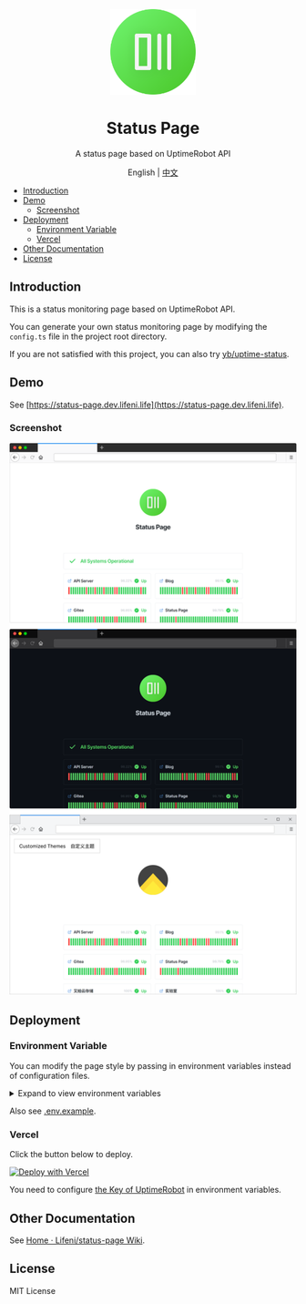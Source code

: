 <p align="center">
  <img width="150px" alt="Logo" src="public/logo.svg" />
</p>

<h1 align="center">Status Page</h1>
<p align="center">A status page based on UptimeRobot API</p>
<p align="center">English | <a href="README.zh-CN.md">中文</a></p>

- [Introduction](#introduction)
- [Demo](#demo)
  - [Screenshot](#screenshot)
- [Deployment](#deployment)
  - [Environment Variable](#environment-variable)
  - [Vercel](#vercel)
- [Other Documentation](#other-documentation)
- [License](#license)

## Introduction

This is a status monitoring page based on UptimeRobot API.

You can generate your own status monitoring page by modifying the `config.ts` file in the project root directory.

If you are not satisfied with this project, you can also try [yb/uptime-status](https://github.com/yb/uptime-status).

## Demo

See [https://status-page.dev.lifeni.life](https://status-page.dev.lifeni.life).

### Screenshot

![Preview](./assets/preview.png)

## Deployment

### Environment Variable

You can modify the page style by passing in environment variables instead of configuration files.

<details>
  <summary>Expand to view environment variables</summary>

| Name                 | Description                                                                  | Default                                   | Type                |
| -------------------- | ---------------------------------------------------------------------------- | ----------------------------------------- | ------------------- |
| `KEY`                | [Your UptimeRobot API Key](https://uptimerobot.com/dashboard.php#mySettings) | -                                         | UptimeRobot API Key |
| `FAVICON`            | Page favicon                                                                 | `/favicon.ico`                            | URL                 |
| `PAGE_TITLE`         | Page title, in `<head>`                                                      | `Status Page`                             | Text                |
| `PAGE_DESC`          | Page description, in `<head>`                                                | `A status page based on UptimeRobot API.` | Text                |
| `THEME`              | Page theme style                                                             | `light`                                   | `dark` or `light`   |
| `SHOW_HEADER_TEXT`   | Whether to display the text in the middle of the page                        | `true`                                    | Boolean             |
| `HEADER_TEXT`        | Text in the middle of the page                                               | `Status Page`                             | Text                |
| `SHOW_HEADER_LOGO`   | Whether to display the Logo in the middle of the page                        | `true`                                    | Boolean             |
| `HEADER_LOGO`        | Logo in the middle of the page                                               | `/logo.svg`                               | URL                 |
| `SHOW_HEADER`        | Whether to display header                                                    | `true`                                    | Boolean             |
| `SHOW_GLOBAL_STATUS` | Whether to display global status bar                                         | `true`                                    | Boolean             |
| `SHOW_FOOTER`        | Whether to display footer                                                    | `true`                                    | Boolean             |

</details>

Also see [.env.example](/.env.example).

### Vercel

Click the button below to deploy.

[![Deploy with Vercel](https://vercel.com/button)](https://vercel.com/new/git/external?repository-url=https%3A%2F%2Fgithub.com%2FLifeni%2Fstatus-page&env=KEY&envDescription=UptimeRobot%20API%20Key&envLink=https%3A%2F%2Fuptimerobot.com%2Fdashboard.php%23mySettings&demo-title=Status%20Page&demo-description=A%20demo%20site%20for%20Status%20Page.&demo-url=https%3A%2F%2Fstatus-page.dev.lifeni.life&demo-image=https%3A%2F%2Ffile.lifeni.life%2Fstatus%2Fexample.jpg)

You need to configure [the Key of UptimeRobot](https://uptimerobot.com/dashboard.php#mySettings) in environment variables.

## Other Documentation

See [Home · Lifeni/status-page Wiki](https://github.com/Lifeni/status-page/wiki).

## License

MIT License
